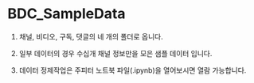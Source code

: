 # BDC_SampleData

1. 채널, 비디오, 구독, 댓글의 네 개의 폴더로 옵니다.

2. 일부 데이터의 경우 수십개 채널 정보만을 모은 샘플 데이터 입니다.

3. 데이터 정제작업은 주피터 노트북 파일(.ipynb)을 열어보시면 열람 가능합니다.
